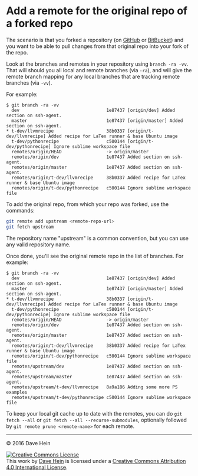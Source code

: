 # Add a remote for the original repo of a forked repo

The scenario is that you forked a repository (on [GitHub](https://github.com) or [BitBucket](https://bitbucket.org/)) and you want to be able to pull changes from that original repo into your fork of the repo.

Look at the branches and remotes in your repository using `branch -ra -vv`. That will should you all local and remote branches (via `-ra`), and will give the remote branch mapping for any local branches that are tracking remote branches (via `-vv`).

For example:

```nohighlight
$ git branch -ra -vv
  dev                                 1e87437 [origin/dev] Added section on ssh-agent.
  master                              1e87437 [origin/master] Added section on ssh-agent.
* t-dev/llvmrecipe                    38b0337 [origin/t-dev/llvmrecipe] Added recipe for LaTex runner & base Ubuntu image
  t-dev/pythonrecipe                  c500144 [origin/t-dev/pythonrecipe] Ignore sublime workspace file
  remotes/origin/HEAD                 -> origin/master
  remotes/origin/dev                  1e87437 Added section on ssh-agent.
  remotes/origin/master               1e87437 Added section on ssh-agent.
  remotes/origin/t-dev/llvmrecipe     38b0337 Added recipe for LaTex runner & base Ubuntu image
  remotes/origin/t-dev/pythonrecipe   c500144 Ignore sublime workspace file
```

To add the original repo, from which your repo was forked, use the commands:

```bash
git remote add upstream <remote-repo-url>
git fetch upstream
```

The repository name "upstream" is a common convention, but you can use any valid repository name.

Once done, you'll see the original remote repo in the list of branches. For example:

```nohighlight
$ git branch -ra -vv
  dev                                 1e87437 [origin/dev] Added section on ssh-agent.
  master                              1e87437 [origin/master] Added section on ssh-agent.
* t-dev/llvmrecipe                    38b0337 [origin/t-dev/llvmrecipe] Added recipe for LaTex runner & base Ubuntu image
  t-dev/pythonrecipe                  c500144 [origin/t-dev/pythonrecipe] Ignore sublime workspace file
  remotes/origin/HEAD                 -> origin/master
  remotes/origin/dev                  1e87437 Added section on ssh-agent.
  remotes/origin/master               1e87437 Added section on ssh-agent.
  remotes/origin/t-dev/llvmrecipe     38b0337 Added recipe for LaTex runner & base Ubuntu image
  remotes/origin/t-dev/pythonrecipe   c500144 Ignore sublime workspace file
  remotes/upstream/dev                1e87437 Added section on ssh-agent.
  remotes/upstream/master             1e87437 Added section on ssh-agent.
  remotes/upstream/t-dev/llvmrecipe   8a9a186 Adding some more PS examples
  remotes/upstream/t-dev/pythonrecipe c500144 Ignore sublime workspace file
```

To keep your local git cache up to date with the remotes, you can do `git fetch --all` or `git fetch --all --recurse-submodules`, optionally followed by `git remote prune <remote-name>` for each remote.

---

&copy; 2016 Dave Hein

<a rel="license" href="http://creativecommons.org/licenses/by/4.0/"><img alt="Creative Commons License" style="border-width:0" src="https://i.creativecommons.org/l/by/4.0/88x31.png" /></a><br />This <span xmlns:dct="http://purl.org/dc/terms/" href="http://purl.org/dc/dcmitype/Text" rel="dct:type">work</span> by <a xmlns:cc="http://creativecommons.org/ns#" href="https://github.com/JeNeSuisPasDave/til" property="cc:attributionName" rel="cc:attributionURL">Dave Hein</a> is licensed under a <a rel="license" href="http://creativecommons.org/licenses/by/4.0/">Creative Commons Attribution 4.0 International License</a>.
